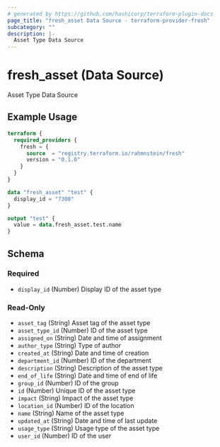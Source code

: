 ```yaml
---
# generated by https://github.com/hashicorp/terraform-plugin-docs
page_title: "fresh_asset Data Source - terraform-provider-fresh"
subcategory: ""
description: |-
  Asset Type Data Source
---
```


# fresh_asset (Data Source)

Asset Type Data Source

## Example Usage

```terraform
terraform {
  required_providers {
    fresh = {
      source  = "registry.terraform.io/rahmnstein/fresh"
      version = "0.1.0"
    }
  }
}

data "fresh_asset" "test" {
  display_id = "7308"
}

output "test" {
  value = data.fresh_asset.test.name
}
```

<!-- schema generated by tfplugindocs -->
## Schema

### Required

- `display_id` (Number) Display ID of the asset type

### Read-Only

- `asset_tag` (String) Asset tag of the asset type
- `asset_type_id` (Number) ID of the asset type
- `assigned_on` (String) Date and time of assignment
- `author_type` (String) Type of author
- `created_at` (String) Date and time of creation
- `department_id` (Number) ID of the department
- `description` (String) Description of the asset type
- `end_of_life` (String) Date and time of end of life
- `group_id` (Number) ID of the group
- `id` (Number) Unique ID of the asset type
- `impact` (String) Impact of the asset type
- `location_id` (Number) ID of the location
- `name` (String) Name of the asset type
- `updated_at` (String) Date and time of last update
- `usage_type` (String) Usage type of the asset type
- `user_id` (Number) ID of the user
